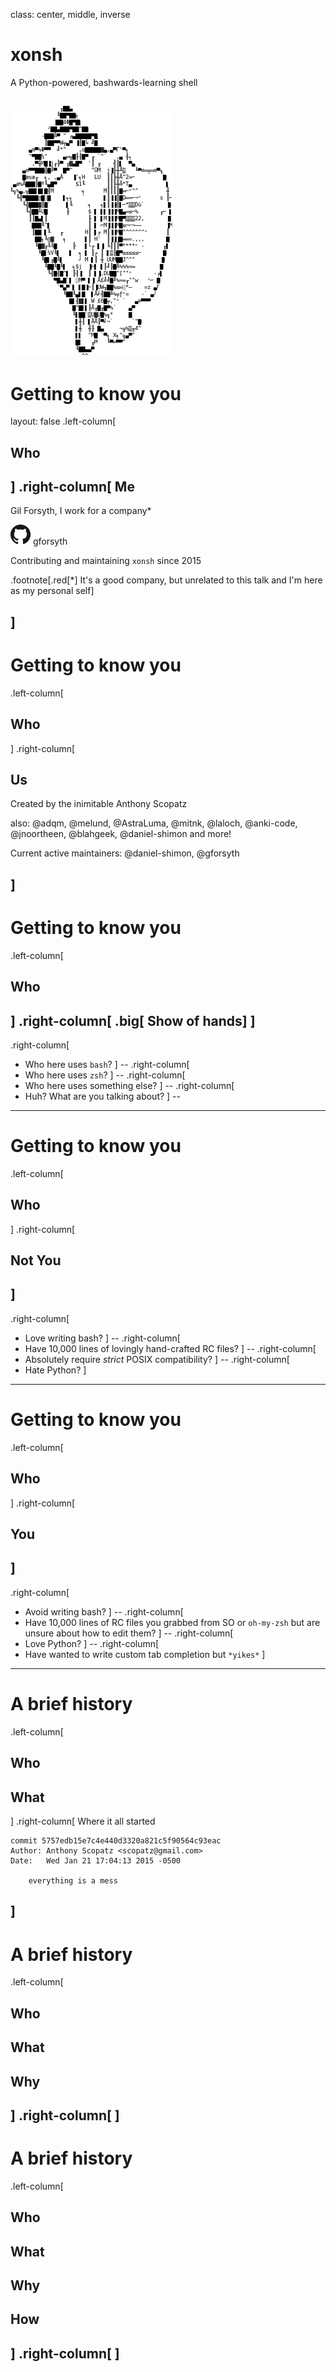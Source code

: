 class: center, middle, inverse

# xonsh

A Python-powered, bashwards-learning shell

![](/ascii_conch_part_transparent_tight.png)
---
# Getting to know you
layout: false
.left-column[
  ## Who
]
.right-column[
Me
--
Gil Forsyth, I work for a company*

![](/GitHub-Mark-32px.png) gforsyth

Contributing and maintaining `xonsh` since 2015

.footnote[.red[*] It's a good company, but unrelated to this talk and I'm here as my personal self]

]
---
# Getting to know you
.left-column[
  ## Who
]
.right-column[

Us
--
Created by the inimitable Anthony Scopatz

also: @adqm, @melund, @AstraLuma, @mitnk, @laloch, @anki-code, @jnoortheen, @blahgeek, @daniel-shimon and more!

Current active maintainers: @daniel-shimon, @gforsyth


]
---
# Getting to know you
.left-column[
  ## Who
]
.right-column[
.big[ Show of hands]
]
--
.right-column[
* Who here uses `bash`?
]
--
.right-column[
* Who here uses `zsh`?
]
--
.right-column[
* Who here uses something else?
]
--
.right-column[
* Huh?  What are you talking about?
]
--

---
# Getting to know you
.left-column[
  ## Who
]
.right-column[

Not You
-------

]
--
.right-column[
* Love writing bash?
]
--
.right-column[
* Have 10,000 lines of lovingly hand-crafted RC files?
]
--
.right-column[
* Absolutely require _strict_ POSIX compatibility?
]
--
.right-column[
* Hate Python?
]
---
# Getting to know you
.left-column[
  ## Who
]
.right-column[

You
---

]
--
.right-column[
* Avoid writing bash?
]
--
.right-column[
* Have 10,000 lines of RC files you grabbed from SO or `oh-my-zsh` but are unsure about how to edit them?
]
--
.right-column[
* Love Python?
]
--
.right-column[
* Have wanted to write custom tab completion but `*yikes*`
]
---
# A brief history

.left-column[
  ## Who
  ## What
]
.right-column[
Where it all started

```
commit 5757edb15e7c4e440d3320a821c5f90564c93eac
Author: Anthony Scopatz <scopatz@gmail.com>
Date:   Wed Jan 21 17:04:13 2015 -0500

    everything is a mess
```
]
---
# A brief history

.left-column[
  ## Who
  ## What
  ## Why
]
.right-column[
]
---
# A brief history

.left-column[
  ## Who
  ## What
  ## Why
  ## How
]
.right-column[
]
---
